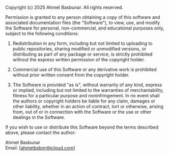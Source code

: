 Copyright (c) 2025 Ahmet Basbunar. All rights reserved.

Permission is granted to any person obtaining a copy of this software and associated documentation files (the "Software"),
to view, use, and modify the Software for personal, non-commercial, and educational purposes only, subject to the following conditions:

1. Redistribution in any form, including but not limited to uploading to public repositories, sharing modified or unmodified versions,
   or distributing as part of any package or service, is strictly prohibited without the express written permission of the copyright holder.

2. Commercial use of this Software or any derivative work is prohibited without prior written consent from the copyright holder.

3. The Software is provided "as is", without warranty of any kind, express or implied, including but not limited to the warranties
   of merchantability, fitness for a particular purpose and noninfringement. In no event shall the authors or copyright holders
   be liable for any claim, damages or other liability, whether in an action of contract, tort or otherwise, arising from,
   out of or in connection with the Software or the use or other dealings in the Software.

If you wish to use or distribute this Software beyond the terms described above, please contact the author:

Ahmet Basbunar  
Email: [ahmetbsbnr@icloud.com]
